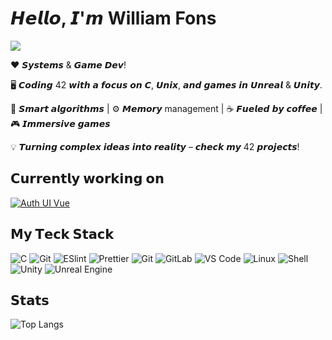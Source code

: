 # 𝙃𝙚𝙡𝙡𝙤, 𝙄'𝙢 William Fons

[![](https://img.shields.io/badge/-@wifons-%23181717?style=flat-square&logo=github)](https://github.com/wifons)

❤️ 𝙎𝙮𝙨𝙩𝙚𝙢𝙨 & 𝙂𝙖𝙢𝙚 𝘿𝙚𝙫!

🖥️ 𝘾𝙤𝙙𝙞𝙣𝙜 42 𝙬𝙞𝙩𝙝 𝙖 𝙛𝙤𝙘𝙪𝙨 𝙤𝙣 𝘾, 𝙐𝙣𝙞𝙭, 𝙖𝙣𝙙 𝙜𝙖𝙢𝙚𝙨 𝙞𝙣 𝙐𝙣𝙧𝙚𝙖𝙡 & 𝙐𝙣𝙞𝙩𝙮.

👾 𝙎𝙢𝙖𝙧𝙩 𝙖𝙡𝙜𝙤𝙧𝙞𝙩𝙝𝙢𝙨 | ⚙️ 𝙈𝙚𝙢𝙤𝙧𝙮 management | ☕️ 𝙁𝙪𝙚𝙡𝙚𝙙 𝙗𝙮 𝙘𝙤𝙛𝙛𝙚𝙚 | 🎮 𝙄𝙢𝙢𝙚𝙧𝙨𝙞𝙫𝙚 𝙜𝙖𝙢𝙚𝙨

💡 𝙏𝙪𝙧𝙣𝙞𝙣𝙜 𝙘𝙤𝙢𝙥𝙡𝙚𝙭 𝙞𝙙𝙚𝙖𝙨 𝙞𝙣𝙩𝙤 𝙧𝙚𝙖𝙡𝙞𝙩𝙮 – 𝙘𝙝𝙚𝙘𝙠 𝙢𝙮 42 𝙥𝙧𝙤𝙟𝙚𝙘𝙩𝙨!

## 𝗖𝘂𝗿𝗿𝗲𝗻𝘁𝗹𝘆 𝘄𝗼𝗿𝗸𝗶𝗻𝗴 𝗼𝗻

[![Auth UI Vue](https://svg.bookmark.style/api?url=https://github.com/nuxtbase/auth-ui-vue&mode=light&style=horizontal)](https://github.com/nuxtbase/auth-ui-vue)

## 𝗠𝘆 𝗧𝗲𝗰𝗸 𝗦𝘁𝗮𝗰𝗸

![C](https://img.shields.io/badge/-C-%2300599C?style=flat-square&logo=c&logoColor=ffffff)
![Git](https://img.shields.io/badge/-Git-%23F05032?style=flat-square&logo=git&logoColor=%23ffffff)
![ESlint](https://img.shields.io/badge/-ESLint-%234B32C3?style=flat-square&logo=eslint)
![Prettier](https://img.shields.io/badge/-Prettier-%23F7B93E?style=flat-square&logo=prettier&logoColor=ffffff)
![Git](https://img.shields.io/badge/-Git-%23F05032?style=flat-square&logo=git&logoColor=%23ffffff)
![GitLab](https://img.shields.io/badge/-GitLab-FCA121?style=flat-square&logo=gitlab)
![VS Code](https://img.shields.io/badge/-VSCode-%23007ACC?style=flat-square&logo=visual-studio-code)
![Linux](https://img.shields.io/badge/-Linux-FCC624?style=flat-square&logo=linux&logoColor=black)
![Shell](https://img.shields.io/badge/-Shell-%23121011?style=flat-square&logo=gnu-bash&logoColor=white)
![Unity](https://img.shields.io/badge/-Unity-000000?style=flat-square&logo=unity&logoColor=white)
![Unreal Engine](https://img.shields.io/badge/-Unreal%20Engine-313131?style=flat-square&logo=unreal-engine&logoColor=white)

## 𝗦𝘁𝗮𝘁𝘀

![Top Langs](https://github-readme-stats.vercel.app/api/top-langs/?username=anuraghazra&hide_progress=true)
